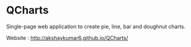 QCharts
=======

Single-page web application to create pie, line, bar and doughnut charts.

Website : http://akshaykumar6.github.io/QCharts/
